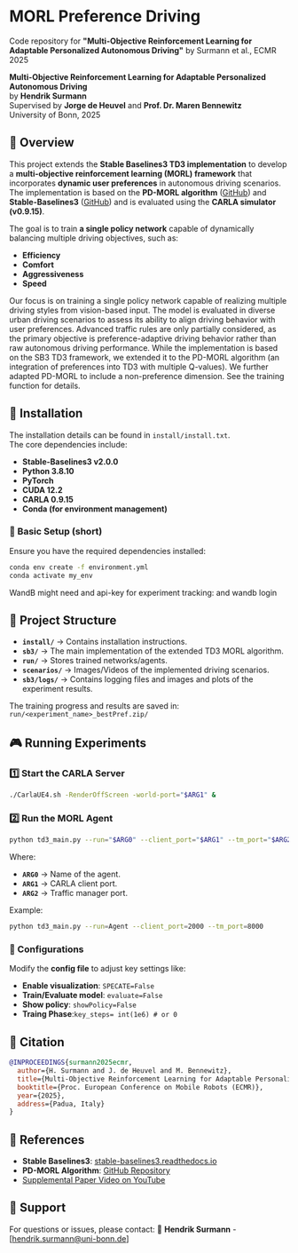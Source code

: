 # MORL Preference Driving
Code repository for **"Multi-Objective Reinforcement Learning for Adaptable Personalized Autonomous Driving"** by Surmann et al., ECMR 2025

**Multi-Objective Reinforcement Learning for Adaptable Personalized Autonomous Driving**  
by **Hendrik Surmann**  
Supervised by **Jorge de Heuvel** and **Prof. Dr. Maren Bennewitz**  
University of Bonn, 2025

## 📌 Overview

This project extends the **Stable Baselines3 TD3 implementation** to develop a **multi-objective reinforcement learning (MORL) framework** that incorporates **dynamic user preferences** in autonomous driving scenarios. The implementation is based on the **PD-MORL algorithm** ([GitHub](https://github.com/tbasaklar/PDMORL-Preference-Driven-Multi-Objective-Reinforcement-Learning-Algorithm)) and **Stable-Baselines3** ([GitHub](https://github.com/DLR-RM/stable-baselines3/tree/v2.0.0/stable_baselines3/td3)) and is evaluated using the **CARLA simulator (v0.9.15)**.

The goal is to train **a single policy network** capable of dynamically balancing multiple driving objectives, such as:
- **Efficiency**
- **Comfort**
- **Aggressiveness**
- **Speed**

Our focus is on training a single policy network capable of realizing multiple driving styles from vision-based input.
The model is evaluated in diverse urban driving scenarios to assess its ability to align driving behavior with user preferences.
Advanced traffic rules are only partially considered, as the primary objective is preference-adaptive driving behavior rather than raw autonomous driving performance.
While the implementation is based on the SB3 TD3 framework, we extended it to the PD-MORL algorithm (an integration of preferences into TD3 with multiple Q-values).
We further adapted PD-MORL to include a non-preference dimension. See the training function for details.

## 🚀 Installation

The installation details can be found in `install/install.txt`.  
The core dependencies include:
- **Stable-Baselines3 v2.0.0**
- **Python 3.8.10**
- **PyTorch**
- **CUDA 12.2**
- **CARLA 0.9.15**
- **Conda (for environment management)**

### 🔧 Basic Setup (short)

Ensure you have the required dependencies installed:

```bash
conda env create -f environment.yml
conda activate my_env
```
WandB might need and api-key for experiment tracking:
and wandb login <your-api-key>

## 📂 Project Structure

- **`install/`** → Contains installation instructions.
- **`sb3/`** → The main implementation of the extended TD3 MORL algorithm.
- **`run/`** → Stores trained networks/agents.
- **`scenarios/`** → Images/Videos of the implemented driving scenarios.
- **`sb3/logs/`** → Contains logging files and images and plots of the experiment results.

The training progress and results are saved in: `run/<experiment_name>_bestPref.zip/`

## 🎮 Running Experiments

### 1️⃣ Start the CARLA Server
```bash
./CarlaUE4.sh -RenderOffScreen -world-port="$ARG1" &
```

### 2️⃣ Run the MORL Agent
```bash
python td3_main.py --run="$ARG0" --client_port="$ARG1" --tm_port="$ARG2"
```
Where:
- **`ARG0`** → Name of the agent.
- **`ARG1`** → CARLA client port.
- **`ARG2`** → Traffic manager port.

Example:
```bash
python td3_main.py --run=Agent --client_port=2000 --tm_port=8000
```

### 🔧 Configurations
Modify the **config file** to adjust key settings like:

- **Enable visualization**: `SPECATE=False`
- **Train/Evaluate model**: `evaluate=False`
- **Show policy**: `showPolicy=False`
- **Traing Phase**:`key_steps= int(1e6) # or 0`

## 📝 Citation

```bibtex
@INPROCEEDINGS{surmann2025ecmr,
  author={H. Surmann and J. de Heuvel and M. Bennewitz},
  title={Multi-Objective Reinforcement Learning for Adaptable Personalized Autonomous Driving},
  booktitle={Proc. European Conference on Mobile Robots (ECMR)},
  year={2025},
  address={Padua, Italy}
}
```

## 🔗 References

- **Stable Baselines3**: [stable-baselines3.readthedocs.io](https://stable-baselines3.readthedocs.io/)
- **PD-MORL Algorithm**: [GitHub Repository](https://github.com/tbasaklar/PDMORL-Preference-Driven-Multi-Objective-Reinforcement-Learning-Algorithm)
- [Supplemental Paper Video on YouTube](https://www.youtube.com/watch?v=2brpyC_edHw&ab_channel=HumanoidsBonn)


## 🔧 Support

For questions or issues, please contact:
📧 **Hendrik Surmann** - [hendrik.surmann@uni-bonn.de]
